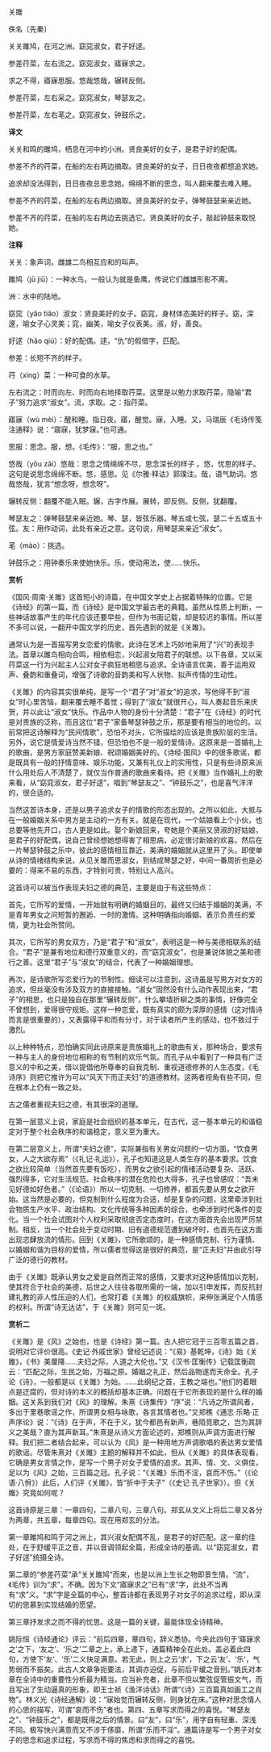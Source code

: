关雎

佚名〔先秦〕

关关雎鸠，在河之洲。窈窕淑女，君子好逑。

参差荇菜，左右流之。窈窕淑女，寤寐求之。

求之不得，寤寐思服。悠哉悠哉，辗转反侧。

参差荇菜，左右采之。窈窕淑女，琴瑟友之。

参差荇菜，左右芼之。窈窕淑女，钟鼓乐之。

**译文**

关关和鸣的雎鸠，栖息在河中的小洲。贤良美好的女子，是君子好的配偶。

参差不齐的荇菜，在船的左右两边摘取。贤良美好的女子，日日夜夜都想追求她。

追求却没法得到，日日夜夜总思念她。绵绵不断的思念，叫人翻来覆去难入睡。

参差不齐的荇菜，在船的左右两边摘取。贤良美好的女子，弹琴鼓瑟来亲近她。

参差不齐的荇菜，在船的左右两边去挑选它。贤良美好的女子，敲起钟鼓来取悦她。

**注释**

关关：象声词，雌雄二鸟相互应和的叫声。

雎鸠（jū jiū）：一种水鸟，一般认为就是鱼鹰，传说它们雌雄形影不离。

洲：水中的陆地。

窈窕（yǎo tiǎo）淑女：贤良美好的女子。窈窕，身材体态美好的样子。窈，深邃，喻女子心灵美；窕，幽美，喻女子仪表美。淑，好，善良。

好逑（hǎo qiú）：好的配偶。逑，“仇”的假借字，匹配。

参差：长短不齐的样子。

荇（xìng）菜：一种可食的水草。

左右流之：时而向左、时而向右地择取荇菜。这里是以勉力求取荇菜，隐喻“君子”努力追求“淑女”。流，求取。之：指荇菜。

寤寐（wù mèi）：醒和睡。指日夜。寤，醒觉。寐，入睡。又，马瑞辰《毛诗传笺注通释》说：“寤寐，犹梦寐。”也可通。

思服：思念。服，想。《毛传》：“服，思之也。”

悠哉（yōu zāi）悠哉：思念之情绵绵不尽，思念深长的样子 。悠，忧思的样子。这句是说思念绵绵不断。悠，感思。见《尔雅·释诂》郭璞注。哉，语气助词。悠哉悠哉，犹言“想念呀，想念呀”。

辗转反侧：翻覆不能入眠。辗，古字作展。展转，即反侧。反侧，犹翻覆。

琴瑟友之：弹琴鼓瑟来亲近她。琴、瑟，皆弦乐器。琴五或七弦，瑟二十五或五十弦。友：用作动词，此处有亲近之意。这句说，用琴瑟来亲近“淑女”。

芼（mào）：挑选。

钟鼓乐之：用钟奏乐来使她快乐。乐，使动用法，使......快乐。

**赏析**

《国风·周南·关雎》这首短小的诗篇，在中国文学史上占据着特殊的位置。它是《诗经》的第一篇，而《诗经》是中国文学最古老的典籍。虽然从性质上判断，一些神话故事产生的年代应该还要早些，但作为书面记载，却是较迟的事情。所以差不多可以说，一翻开中国文学的历史，首先遇到的就是《关雎》。

通常认为是一首描写男女恋爱的情歌。此诗在艺术上巧妙地采用了“兴”的表现手法。首章以雎鸟相向合鸣，相依相恋，兴起淑女陪君子的联想。以下各章，又以采荇菜这一行为兴起主人公对女子疯狂地相思与追求。全诗语言优美，善于运用双声、叠韵和重叠词，增强了诗歌的音韵美和写人状物、拟声传情的生动性。

《关雎》的内容其实很单纯，是写一个“君子”对“淑女”的追求，写他得不到“淑女”时心里苦恼，翻来覆去睡不着觉；得到了“淑女”就很开心，叫人奏起音乐来庆贺，并以此让“淑女”快乐。作品中人物的身份十分清楚：“君子”在《诗经》的时代是对贵族的泛称，而且这位“君子”家备琴瑟钟鼓之乐，那是要有相当的地位的。以前常把这诗解释为“民间情歌”，恐怕不对头，它所描绘的应该是贵族阶层的生活。另外，说它是情爱诗当然不错，但恐怕也不是一般的爱情诗。这原来是一首婚礼上的歌曲，是男方家庭赞美新娘、祝颂婚姻美好的。《诗经·国风》中的很多歌谣，都是既具有一般的抒情意味、娱乐功能，又兼有礼仪上的实用性，只是有些诗原来派什么用处后人不清楚了，就仅当作普通的歌曲来看待。把《关雎》当作婚礼上的歌来看，从“窈窕淑女，君子好逑”，唱到“琴瑟友之”、“钟鼓乐之”，也是喜气洋洋的，很合适的。

当然这首诗本身，还是以男子追求女子的情歌的形态出现的。之所以如此，大抵与在一般婚姻关系中男方是主动的一方有关。就是在现代，一个姑娘看上个小伙，也总要等他先开口，古人更是如此。娶个新娘回来，夸她是个美丽又贤淑的好姑娘，是君子的好配偶，说自己曾经想她想得害了相思病，必定很讨新娘的欢喜。然后在一片琴瑟钟鼓之乐中，彼此的感情相互靠近，美满的婚姻就从这里开了头。即使单从诗的情绪结构来说，从见关雎而思淑女，到结成琴瑟之好，中间一番周折也是必要的：得来不易的东西，才特别可贵，特别让人高兴。

这首诗可以被当作表现夫妇之德的典范，主要是由于有这些特点：

首先，它所写的爱情，一开始就有明确的婚姻目的，最终又归结于婚姻的美满，不是青年男女之问短暂的邂逅、一时的激情。这种明确指向婚姻、表示负责任的爱情，更为社会所赞同。

其次，它所写的男女双方，乃是“君子”和“淑女”，表明这是一种与美德相联系的结合。“君子”是兼有地位和德行双重意义的，而“窈窕淑女”，也是兼说体貌之美和德行之善。这里“君子”与“淑女”的结合，代表了一种婚姻理想。

再次，是诗歌所写恋爱行为的节制性。细读可以注意到，这诗虽是写男方对女方的追求，但丝毫没有涉及双方的直接接触。“淑女”固然没有什么动作表现出来，“君子”的相思，也只是独自在那里“辗转反侧”，什么攀墙折柳之类的事情，好像完全不曾想到，爱得很守规矩。这样一种恋爱，既有真实的颇为深厚的感情（这对情诗而言是很重要的），又表露得平和而有分寸，对于读者所产生的感动，也不致过于激烈。

以上种种特点，恐怕确实同此诗原来是贵族婚礼上的歌曲有关，那种场合，要求有一种与主人的身份地位相称的有节制的欢乐气氛。而孔子从中看到了一种具有广泛意义的中和之美，借以提倡他所尊奉的自我克制、重视道德修养的人生态度，《毛诗序》则把它推许为可以“风天下而正夫妇”的道德教材。这两者视角有些不同，但在根本上仍有一致之处。

古之儒者重视夫妇之德，有其很深的道理。

在第一层意义上说，家庭是社会组织的基本单元，在古代，这一基本单元的和谐稳定对于整个社会秩序的和谐稳定，意义至为重大。

在第二层意义上，所谓“夫妇之德”，实际兼指有关男女问题的一切方面。“饮食男女，人之大欲存焉”（《礼记·礼运》），孔子也知道这是人类生存的基本要求。饮食之欲比较简单（当然首先要有饭吃），而男女之欲引起的情绪活动要复杂、活跃、强烈得多，它对生活规范、社会秩序的潜在危险也大得多，孔子也曾感叹：“吾未见好德如好色者。”（《论语》）所以一切克制、一切修养，都首先要从男女之欲开始。这当然是必要的，但克制到什么程度为合适，却是复杂的问题，这里牵涉到社会物质生产水平、政治结构、文化传统等多种因素的综合，也牵涉到时代条件的变化。当一个社会试图对个人权利采取彻底否定态度时，在这方面首先会出现严厉禁制。相反，当一个社会处于变动时期、旧有道德规范遭到破坏时，也首先在这方面出现恣肆放流的情形。回到《关雎》，它所歌颂的，是一种感情克制、行为谨慎、以婚姻和谐为目标的爱情，所以儒者觉得这是很好的典范，是“正夫妇”并由此引导广泛的德行的教材。

由于《关雎》既承认男女之爱是自然而正常的感情，又要求对这种感情加以克制，使其符合于社会的美德，后世之人往往各取所需的一端，加以引申发挥，而反抗封建礼教的非人性压迫的人们，也常打着《关雎》的权威旗帜，来伸张满足个人情感的权利。所谓“诗无达诂”，于《关雎》则可见一斑。

**赏析二**

《关雎》是《风》之始也，也是《诗经》第一篇。古人把它冠于三百零五篇之首，说明对它评价很高。《史记·外戚世家》曾经记述说：“《易》基乾坤，《诗》始《关雎》，《书》美厘降......夫妇之际，人道之大伦也。”又《汉书·匡衡传》记载匡衡疏云：“匹配之际，生民之始，万福之原。婚姻之礼正，然后品物遂而天命全。孔子论《诗》，一般都是以《关雎》为始。......此纲纪之首，王教之端也。”他们的着眼点是迂腐的，但对诗的本义的概括却基本正确。问题在于它所表现的是什么样的婚姻。这关系到我们对《风》的理解。朱熹《诗集传》“序”说：“凡诗之所谓风者，多出于里巷歌谣之作，所谓男女相与咏歌，各言其情者也。”又郑樵《通志·乐略·正声序论》说：“《诗》在于声，不在于义，犹今都邑有新声，巷陌竞歌之，岂为其辞义之美哉？直为其声新耳。”朱熹是从诗义方面论述的，郑樵则从声调方面进行解释。我们把二者结合起来，可以认为《风》是一种用地方声调歌唱的表达男女爱情的歌谣。尽管朱熹对《关雎》主题的解释并不如此，但从《关雎》的具体表现看，它确是男女言情之作，是写一个男子对女子爱情的追求。其声、情、文、义俱佳，足以为《风》之始，三百篇之冠。孔子说：“《关雎》乐而不淫，哀而不伤。”（《论语·八佾》）此后，人们评《关雎》，皆“折中于夫子”（《史记·孔子世家》）。但《关雎》究竟如何呢？

这首诗原是三章：一章四句，二章八句，三章八句。郑玄从文义上将后二章又各分为两章，共五章，每章四句。现在用郑玄的分法。

第一章雎鸠和鸣于河之洲上，其兴淑女配偶不乱，是君子的好匹配。这一章的佳处，在于舒缓平正之音，并以音调领起全篇，形成全诗的基调。以“窈窕淑女，君子好逑”统摄全诗。

第二章的“参差荇菜”承“关关雎鸠”而来，也是以洲上生长之物即景生情。“流”，《毛传》训为“求”，不确。因为下文“寤寐求之”已有“求”字，此处不当再有“求”义。“求”字是全篇的中心，整首诗都在表现男子对女子的追求过程，即从深切的思慕到实现结婚的愿望。

第三章抒发求之而不得的忧思。这是一篇的关键，最能体现全诗精神。

姚际恒《诗经通论》评云：“前后四章，章四句，辞义悉协。今夹此四句于‘寤寐求之’之下，‘友之’、‘乐之’二章之上，承上递下，通篇精神全在此处。盖必着此四句，方使下‘友’、‘乐’二义快足满意。若无此，则上之云‘求’，下之云‘友’、‘乐’，气势弱而不振矣。此古人文章争扼要法，其调亦迫促，与前后平缓之音别。”姚氏对本章在全诗中的重要性分析最为精当。应当补充者，此章不但以繁弦促管振文气，而且写出了生动逼真的形象，即王士祯《渔洋诗话》所谓“《诗》三百篇真如画工之肖物”。林义光《诗经通解》说：“寐始觉而辗转反侧，则身犹在床。”这种对思念情人的心思的描写，可谓“哀而不伤”者也。第四、五章写求而得之的喜悦。“琴瑟友之”、“钟鼓乐之”，都是既得之后的情景。曰“友”，曰“乐”，用字自有轻重、深浅不同。极写快兴满意而又不涉于侈靡，所谓“乐而不淫”。通篇诗是写一个男子对女子的思念和追求过程，写求而不得的焦虑和求而得之的喜悦。